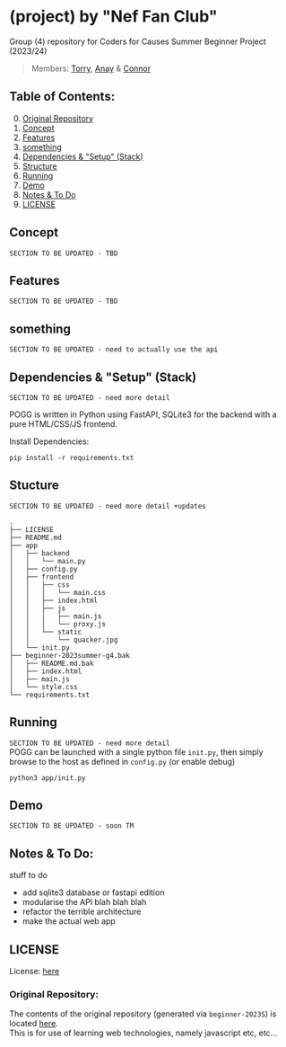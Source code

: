 # (project) by "Nef Fan Club"  
Group (4) repository for Coders for Causes Summer Beginner Project (2023/24)  
> Members: [Torry](https://torrytw.ooo), [Anay](https://github.com/Anay-Joshi26) & [Connor](https://github.com/connorstegall77997761125)

## Table of Contents:
0. [Original Repository](#original-repository)
1. [Concept](#concept)
2. [Features](#features)
3. [something](#something)
4. [Dependencies & "Setup" (Stack)](#dependencies--setup-stack)
5. [Structure](#structure)
6. [Running](#running)    
7. [Demo](#demo)  
8. [Notes & To Do](#notes--to-do)
9. [LICENSE](#license)

## Concept
`SECTION TO BE UPDATED - TBD`

## Features
`SECTION TO BE UPDATED - TBD`

## something
`SECTION TO BE UPDATED - need to actually use the api`  

## Dependencies & "Setup" (Stack)
`SECTION TO BE UPDATED - need more detail`  

POGG is written in Python using FastAPI, SQLite3 for the backend with a pure HTML/CSS/JS frontend.

Install Dependencies:
```
pip install -r requirements.txt
```

## Stucture
`SECTION TO BE UPDATED - need more detail +updates`  
```
.
├── LICENSE
├── README.md
├── app
│   ├── backend
│   │   └── main.py
│   ├── config.py
│   ├── frontend
│   │   ├── css
│   │   │   └── main.css
│   │   ├── index.html
│   │   ├── js
│   │   │   ├── main.js
│   │   │   └── proxy.js
│   │   └── static
│   │       └── quacker.jpg
│   └── init.py
├── beginner-2023summer-g4.bak
│   ├── README.md.bak
│   ├── index.html
│   ├── main.js
│   └── style.css
└── requirements.txt
```

## Running
`SECTION TO BE UPDATED - need more detail`  
POGG can be launched with a single python file `init.py`, then simply browse to the host as defined in `config.py` (or enable debug)  
```
python3 app/init.py
```

## Demo
`SECTION TO BE UPDATED - soon TM`  

## Notes & To Do:
stuff to do
- add sqlite3 database or fastapi edition
- modularise the API blah blah blah
- refactor the terrible architecture
- make the actual web app

## LICENSE
License: [here](/LICENSE)

### Original Repository:
The contents of the original repository (generated via `beginner-2023S`) is located [here](/beginner-2023summer-g4.bak/).  
This is for use of learning web technologies, namely javascript etc, etc...

